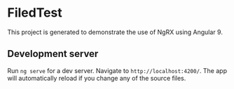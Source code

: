 # FiledTest

This project is generated to demonstrate the use of NgRX using Angular 9.

## Development server

Run `ng serve` for a dev server. Navigate to `http://localhost:4200/`. The app will automatically reload if you change any of the source files.


